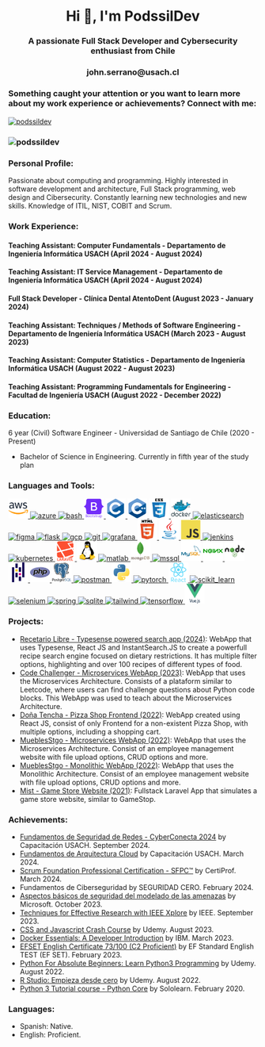 <h1 align="center">Hi 👋, I'm PodssilDev</h1>
<h3 align="center">A passionate Full Stack Developer and Cybersecurity enthusiast from Chile</h3>
<h3 align="center">john.serrano@usach.cl</h3>

<h3 align="left">Something caught your attention or you want to learn more about my work experience or achievements? Connect with me:</h3>
<p align="left">
<a href="https://linkedin.com/in/podssildev" target="blank"><img align="center" src="https://raw.githubusercontent.com/rahuldkjain/github-profile-readme-generator/master/src/images/icons/Social/linked-in-alt.svg" alt="podssildev" height="30" width="40" /></a>
</p>
                                                          
<h3 align ="center">
  
<p align="left"> <img src="https://komarev.com/ghpvc/?username=podssildev&label=Profile%20views&color=0e75b6&style=flat" alt="podssildev" /> </p>

<h3 align="left"> Personal Profile: </h3>
<p> Passionate about computing and programming. Highly interested in software development and architecture, Full Stack programming, web
design and Cibersecurity. Constantly learning new technologies and new skills. Knowledge of ITIL, NIST, COBIT and Scrum. </p>

<h3 align="left" > Work Experience: </h3>
<h4> <b>Teaching Assistant: Computer Fundamentals</b> - Departamento de Ingeniería Informática USACH (April 2024 - August 2024) </h4>
<h4> <b> Teaching Assistant: IT Service Management </b> - Departamento de Ingeniería Informática USACH (April 2024 - August 2024) </h4>
<h4> <b> Full Stack Developer </b> - Clínica Dental AtentoDent (August 2023 - January 2024) </h4>
<h4> <b> Teaching Assistant: Techniques / Methods of Software Engineering </b> - Departamento de Ingeniería Informática USACH (March 2023 - August 2023)</h4>
<h4> <b> Teaching Assistant: Computer Statistics </b> - Departamento de Ingeniería Informática USACH (August 2022 - August 2023)</h4>
<h4> <b> Teaching Assistant: Programming Fundamentals for Engineering  </b> - Facultad de Ingeniería USACH (August 2022 - December 2022)</h4>
<h3 align="left">Education:</h3>

<p> 6 year (Civil) Software Engineer - Universidad de Santiago de Chile (2020 - Present) </p>

* Bachelor of Science in Engineering. Currently in fifth year of the study plan

<h3 align="left">Languages and Tools:</h3>

<p align="left"> <a href="https://aws.amazon.com" target="_blank" rel="noreferrer"> <img src="https://raw.githubusercontent.com/devicons/devicon/master/icons/amazonwebservices/amazonwebservices-original-wordmark.svg" alt="aws" width="40" height="40"/> </a> <a href="https://azure.microsoft.com/en-in/" target="_blank" rel="noreferrer"> <img src="https://www.vectorlogo.zone/logos/microsoft_azure/microsoft_azure-icon.svg" alt="azure" width="40" height="40"/> </a> <a href="https://www.gnu.org/software/bash/" target="_blank" rel="noreferrer"> <img src="https://www.vectorlogo.zone/logos/gnu_bash/gnu_bash-icon.svg" alt="bash" width="40" height="40"/> </a> <a href="https://getbootstrap.com" target="_blank" rel="noreferrer"> <img src="https://raw.githubusercontent.com/devicons/devicon/master/icons/bootstrap/bootstrap-plain-wordmark.svg" alt="bootstrap" width="40" height="40"/> </a> <a href="https://www.cprogramming.com/" target="_blank" rel="noreferrer"> <img src="https://raw.githubusercontent.com/devicons/devicon/master/icons/c/c-original.svg" alt="c" width="40" height="40"/> </a> <a href="https://www.w3schools.com/cpp/" target="_blank" rel="noreferrer"> <img src="https://raw.githubusercontent.com/devicons/devicon/master/icons/cplusplus/cplusplus-original.svg" alt="cplusplus" width="40" height="40"/> </a> <a href="https://www.w3schools.com/css/" target="_blank" rel="noreferrer"> <img src="https://raw.githubusercontent.com/devicons/devicon/master/icons/css3/css3-original-wordmark.svg" alt="css3" width="40" height="40"/> </a> <a href="https://www.docker.com/" target="_blank" rel="noreferrer"> <img src="https://raw.githubusercontent.com/devicons/devicon/master/icons/docker/docker-original-wordmark.svg" alt="docker" width="40" height="40"/> </a> <a href="https://www.elastic.co" target="_blank" rel="noreferrer"> <img src="https://www.vectorlogo.zone/logos/elastic/elastic-icon.svg" alt="elasticsearch" width="40" height="40"/> </a> <a href="https://www.figma.com/" target="_blank" rel="noreferrer"> <img src="https://www.vectorlogo.zone/logos/figma/figma-icon.svg" alt="figma" width="40" height="40"/> </a> <a href="https://flask.palletsprojects.com/" target="_blank" rel="noreferrer"> <img src="https://www.vectorlogo.zone/logos/pocoo_flask/pocoo_flask-icon.svg" alt="flask" width="40" height="40"/> </a> <a href="https://cloud.google.com" target="_blank" rel="noreferrer"> <img src="https://www.vectorlogo.zone/logos/google_cloud/google_cloud-icon.svg" alt="gcp" width="40" height="40"/> </a> <a href="https://git-scm.com/" target="_blank" rel="noreferrer"> <img src="https://www.vectorlogo.zone/logos/git-scm/git-scm-icon.svg" alt="git" width="40" height="40"/> </a> <a href="https://grafana.com" target="_blank" rel="noreferrer"> <img src="https://www.vectorlogo.zone/logos/grafana/grafana-icon.svg" alt="grafana" width="40" height="40"/> </a> <a href="https://www.w3.org/html/" target="_blank" rel="noreferrer"> <img src="https://raw.githubusercontent.com/devicons/devicon/master/icons/html5/html5-original-wordmark.svg" alt="html5" width="40" height="40"/> </a> <a href="https://www.java.com" target="_blank" rel="noreferrer"> <img src="https://raw.githubusercontent.com/devicons/devicon/master/icons/java/java-original.svg" alt="java" width="40" height="40"/> </a> <a href="https://developer.mozilla.org/en-US/docs/Web/JavaScript" target="_blank" rel="noreferrer"> <img src="https://raw.githubusercontent.com/devicons/devicon/master/icons/javascript/javascript-original.svg" alt="javascript" width="40" height="40"/> </a> <a href="https://www.jenkins.io" target="_blank" rel="noreferrer"> <img src="https://www.vectorlogo.zone/logos/jenkins/jenkins-icon.svg" alt="jenkins" width="40" height="40"/> </a> <a href="https://kubernetes.io" target="_blank" rel="noreferrer"> <img src="https://www.vectorlogo.zone/logos/kubernetes/kubernetes-icon.svg" alt="kubernetes" width="40" height="40"/> </a> <a href="https://laravel.com/" target="_blank" rel="noreferrer"> <img src="https://raw.githubusercontent.com/devicons/devicon/master/icons/laravel/laravel-plain-wordmark.svg" alt="laravel" width="40" height="40"/> </a> <a href="https://www.linux.org/" target="_blank" rel="noreferrer"> <img src="https://raw.githubusercontent.com/devicons/devicon/master/icons/linux/linux-original.svg" alt="linux" width="40" height="40"/> </a> <a href="https://www.mathworks.com/" target="_blank" rel="noreferrer"> <img src="https://upload.wikimedia.org/wikipedia/commons/2/21/Matlab_Logo.png" alt="matlab" width="40" height="40"/> </a> <a href="https://www.mongodb.com/" target="_blank" rel="noreferrer"> <img src="https://raw.githubusercontent.com/devicons/devicon/master/icons/mongodb/mongodb-original-wordmark.svg" alt="mongodb" width="40" height="40"/> </a> <a href="https://www.microsoft.com/en-us/sql-server" target="_blank" rel="noreferrer"> <img src="https://www.svgrepo.com/show/303229/microsoft-sql-server-logo.svg" alt="mssql" width="40" height="40"/> </a> <a href="https://www.mysql.com/" target="_blank" rel="noreferrer"> <img src="https://raw.githubusercontent.com/devicons/devicon/master/icons/mysql/mysql-original-wordmark.svg" alt="mysql" width="40" height="40"/> </a> <a href="https://www.nginx.com" target="_blank" rel="noreferrer"> <img src="https://raw.githubusercontent.com/devicons/devicon/master/icons/nginx/nginx-original.svg" alt="nginx" width="40" height="40"/> </a> <a href="https://nodejs.org" target="_blank" rel="noreferrer"> <img src="https://raw.githubusercontent.com/devicons/devicon/master/icons/nodejs/nodejs-original-wordmark.svg" alt="nodejs" width="40" height="40"/> </a> <a href="https://pandas.pydata.org/" target="_blank" rel="noreferrer"> <img src="https://raw.githubusercontent.com/devicons/devicon/2ae2a900d2f041da66e950e4d48052658d850630/icons/pandas/pandas-original.svg" alt="pandas" width="40" height="40"/> </a> <a href="https://www.php.net" target="_blank" rel="noreferrer"> <img src="https://raw.githubusercontent.com/devicons/devicon/master/icons/php/php-original.svg" alt="php" width="40" height="40"/> </a> <a href="https://www.postgresql.org" target="_blank" rel="noreferrer"> <img src="https://raw.githubusercontent.com/devicons/devicon/master/icons/postgresql/postgresql-original-wordmark.svg" alt="postgresql" width="40" height="40"/> </a> <a href="https://postman.com" target="_blank" rel="noreferrer"> <img src="https://www.vectorlogo.zone/logos/getpostman/getpostman-icon.svg" alt="postman" width="40" height="40"/> </a> <a href="https://www.python.org" target="_blank" rel="noreferrer"> <img src="https://raw.githubusercontent.com/devicons/devicon/master/icons/python/python-original.svg" alt="python" width="40" height="40"/> </a> <a href="https://pytorch.org/" target="_blank" rel="noreferrer"> <img src="https://www.vectorlogo.zone/logos/pytorch/pytorch-icon.svg" alt="pytorch" width="40" height="40"/> </a> <a href="https://reactjs.org/" target="_blank" rel="noreferrer"> <img src="https://raw.githubusercontent.com/devicons/devicon/master/icons/react/react-original-wordmark.svg" alt="react" width="40" height="40"/> </a> <a href="https://scikit-learn.org/" target="_blank" rel="noreferrer"> <img src="https://upload.wikimedia.org/wikipedia/commons/0/05/Scikit_learn_logo_small.svg" alt="scikit_learn" width="40" height="40"/> </a> <a href="https://www.selenium.dev" target="_blank" rel="noreferrer"> <img src="https://raw.githubusercontent.com/detain/svg-logos/780f25886640cef088af994181646db2f6b1a3f8/svg/selenium-logo.svg" alt="selenium" width="40" height="40"/> </a> <a href="https://spring.io/" target="_blank" rel="noreferrer"> <img src="https://www.vectorlogo.zone/logos/springio/springio-icon.svg" alt="spring" width="40" height="40"/> </a> <a href="https://www.sqlite.org/" target="_blank" rel="noreferrer"> <img src="https://www.vectorlogo.zone/logos/sqlite/sqlite-icon.svg" alt="sqlite" width="40" height="40"/> </a> <a href="https://tailwindcss.com/" target="_blank" rel="noreferrer"> <img src="https://www.vectorlogo.zone/logos/tailwindcss/tailwindcss-icon.svg" alt="tailwind" width="40" height="40"/> </a> <a href="https://www.tensorflow.org" target="_blank" rel="noreferrer"> <img src="https://www.vectorlogo.zone/logos/tensorflow/tensorflow-icon.svg" alt="tensorflow" width="40" height="40"/> </a> <a href="https://vuejs.org/" target="_blank" rel="noreferrer"> <img src="https://raw.githubusercontent.com/devicons/devicon/master/icons/vuejs/vuejs-original-wordmark.svg" alt="vuejs" width="40" height="40"/> </a> </p>

<h3> Projects: </h3>

* [Recetario Libre - Typesense powered search app (2024)](https://github.com/PodssilDev/RecetarioLibre): WebApp that uses Typesense, React JS and InstantSearch.JS to create a powerfull recipe search engine focused on dietary restrictions. It has multiple filter options, highlighting and over 100 recipes of different types of food.
* [Code Challenger - Microservices WebApp (2023)](https://github.com/PodssilDev/ayudantias-tingeso-mingeso/tree/main/pep3): WebApp that uses the Microservices Architecture. Consists of a plataform similar to Leetcode, where users can find challenge questions about Python code blocks. This WebApp was used to teach about the Microservices Architecture.
* [Doña Tencha - Pizza Shop Frontend (2022)](https://github.com/PodssilDev/DonaTencha_Pizzeria): WebApp created using React JS, consist of only Frontend for a non-existent Pizza Shop, with multiple options, including a shopping cart.
* [MueblesStgo - Microservices WebApp (2022)](https://github.com/PodssilDev/MueblesStgo_Microservicios): WebApp that uses the Microservices Architecture. Consist of an employee management website with file upload options, CRUD options and more.
* [MueblesStgo - Monolithic WebApp (2022)](https://github.com/PodssilDev/MueblesStgo_Monolitico): WebApp that uses the Monolithic Architecture. Consist of an employee management website with file upload options, CRUD options and more.
* [Mist - Game Store Website (2021)](https://github.com/nic0q/Mist): Fullstack Laravel App that simulates a game store website, similar to GameStop.

<h3> Achievements: </h3>

* [Fundamentos de Seguridad de Redes - CyberConecta 2024](https://www.credly.com/badges/ebdee040-7843-4fa9-95d6-71a51ece7bd0/public_url) by Capacitación USACH. September 2024.
* [Fundamentos de Arquitectura Cloud](https://www.credly.com/badges/4bf0af31-ecec-4cb6-a1c0-146138115e3e/public_url) by Capacitación USACH. March 2024.
* [Scrum Foundation Professional Certification - SFPC™](https://www.credly.com/badges/730abb26-dfff-41af-9963-ab9768a163bf/linked_in_profile) by CertiProf. March 2024.
* Fundamentos de Ciberseguridad by SEGURIDAD CERO. February 2024.
* [Aspectos básicos de seguridad del modelado de las amenazas](https://learn.microsoft.com/es-mx/users/JohnSerranoCarrasco-3952/achievements/VKJEGXLM) by Microsoft. October 2023.
* [Techniques for Effective Research with IEEE Xplore](https://www.linkedin.com/in/podssildev/details/certifications/1705700135691/single-media-viewer/?profileId=ACoAAEIFFt8BBrbtTgPsy0OZyspncQJ6bhFBmDE) by IEEE. September 2023.
* [CSS and Javascript Crash Course](https://www.udemy.com/certificate/UC-1918722e-5099-4c2e-8e61-a09cd86ce214/) by Udemy. August 2023.
* [Docker Essentials: A Developer Introduction](https://www.credly.com/badges/6be29416-c494-482a-8ec0-f605a4bae9e9/linked_in_profile) by IBM. March 2023.
* [EFSET English Certificate 73/100 (C2 Proficient)](https://www.efset.org/cert/f1F5SG) by EF Standard English TEST (EF SET). February 2023.
* [Python For Absolute Beginners: Learn Python3 Programming](https://www.udemy.com/certificate/UC-a35e1c32-af56-4052-9bac-038d779e9a5d/) by Udemy. August 2022.
* [R Studio: Empieza desde cero](https://www.udemy.com/certificate/UC-999cf23e-b5be-463e-bdb1-c110b0fda9d5/) by Udemy. August 2022.
* [Python 3 Tutorial course - Python Core](https://www.sololearn.com/es/certificates/CT-NLIOXVVQ) by Sololearn. February 2020.

<h3> Languages: </h3>

* Spanish: Native.
* English: Proficient.

